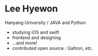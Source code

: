 Lee Hyewon
======

Hanyang University / JAVA and Python
* studying iOS and swift
* frontend and designing
* ...and more!
* contributed open source : Galtron, etc.
